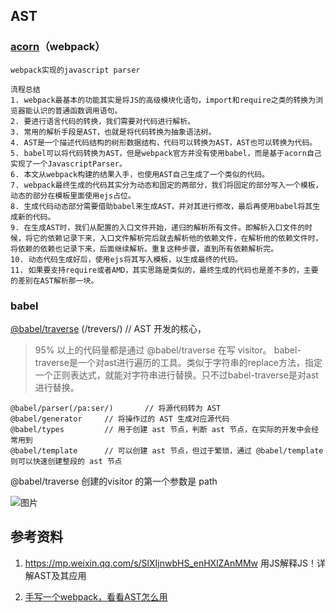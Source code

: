 ## AST

### [acorn](https://link.segmentfault.com/?url=https%3A%2F%2Fgithub.com%2Facornjs%2Facorn)（webpack）

```
webpack实现的javascript parser
```

```
流程总结
1. webpack最基本的功能其实是将JS的高级模块化语句，import和require之类的转换为浏览器能认识的普通函数调用语句。
2. 要进行语言代码的转换，我们需要对代码进行解析。
3. 常用的解析手段是AST，也就是将代码转换为抽象语法树。
4. AST是一个描述代码结构的树形数据结构，代码可以转换为AST，AST也可以转换为代码。
5. babel可以将代码转换为AST，但是webpack官方并没有使用babel，而是基于acorn自己实现了一个JavascriptParser。
6. 本文从webpack构建的结果入手，也使用AST自己生成了一个类似的代码。
7. webpack最终生成的代码其实分为动态和固定的两部分，我们将固定的部分写入一个模板，动态的部分在模板里面使用ejs占位。
8. 生成代码动态部分需要借助babel来生成AST，并对其进行修改，最后再使用babel将其生成新的代码。
9. 在生成AST时，我们从配置的入口文件开始，递归的解析所有文件。即解析入口文件的时候，将它的依赖记录下来，入口文件解析完后就去解析他的依赖文件，在解析他的依赖文件时，将依赖的依赖也记录下来，后面继续解析。重复这种步骤，直到所有依赖解析完。
10. 动态代码生成好后，使用ejs将其写入模板，以生成最终的代码。
11. 如果要支持require或者AMD，其实思路是类似的，最终生成的代码也是差不多的，主要的差别在AST解析那一块。
```





### babel

[@babel/traverse](https://segmentfault.com/a/1190000022345699) (/trevers/)     // AST 开发的核心，

> 95% 以上的代码量都是通过 @babel/traverse 在写 visitor。
> babel-traverse是一个对ast进行遍历的工具。类似于字符串的replace方法，指定一个正则表达式，就能对字符串进行替换。只不过babel-traverse是对ast进行替换。

```
@babel/parser(/pa:ser/)       // 将源代码转为 AST
@babel/generator     // 将操作过的 AST 生成对应源代码
@babel/types         // 用于创建 ast 节点，判断 ast 节点，在实际的开发中会经常用到
@babel/template      // 可以创建 ast 节点，但过于繁琐，通过 @babel/template 则可以快速创建整段的 ast 节点
```

@babel/traverse  创建的visitor 的第一个参数是 path

![图片](https://mmbiz.qpic.cn/mmbiz_png/Z6bicxIx5naIHzTVz2UnkrzvJvoS4sziaibACriaibss4xBwlxicJjqT4cfmuAN42L22icadhZAzNiarAPSOnFvlJUDEAQ/640?wx_fmt=png&tp=webp&wxfrom=5&wx_lazy=1&wx_co=1)

## 参考资料

1. https://mp.weixin.qq.com/s/SlXIjnwbHS_enHXlZAnMMw 用JS解释JS！详解AST及其应用

2. [手写一个webpack，看看AST怎么用](https://segmentfault.com/a/1190000039231950)

